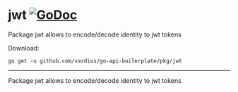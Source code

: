 # jwt [![GoDoc](https://godoc.org/github.com/vardius/go-api-boilerplate/pkg/jwt?status.svg)](https://godoc.org/github.com/vardius/go-api-boilerplate/pkg/jwt)
Package jwt allows to encode/decode identity to jwt tokens

Download:
```shell
go get -u github.com/vardius/go-api-boilerplate/pkg/jwt
```

* * *
Package jwt allows to encode/decode identity to jwt tokens
